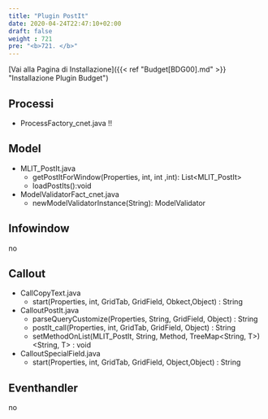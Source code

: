 ```yaml
---
title: "Plugin PostIt"
date: 2020-04-24T22:47:10+02:00
draft: false
weight : 721
pre: "<b>721. </b>"
---
```


[Vai alla Pagina di Installazione]({{< ref "Budget[BDG00].md" >}} "Installazione Plugin Budget")

## Processi
- ProcessFactory_cnet.java !!

## Model
- MLIT_PostIt.java
    - getPostItForWindow(Properties, int, int ,int): List<MLIT_PostIt>
    - loadPostIts():void
- ModelValidatorFact_cnet.java
    - newModelValidatorInstance(String): ModelValidator
## Infowindow
no

## Callout
- CallCopyText.java
    - start(Properties, int, GridTab, GridField, Obkect,Object) : String
- CalloutPostIt.java
    - parseQueryCustomize(Properties, String, GridField, Object) : String
    - postIt_call(Properties, int, GridTab, GridField, Object) : String
    - setMethodOnList(MLIT_PostIt, String, Method, TreeMap<String, T>) <String, T> : void
- CalloutSpecialField.java
    - start(Properties, int, GridTab, GridField, Object,Object) : String
    
## Eventhandler
no
